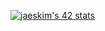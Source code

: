 [![jaeskim's 42 stats](https://badge42.herokuapp.com/api/stats/mkamei?darkmode=true&cursus=42cursus)](https://github.com/JaeSeoKim/badge42)

<!--
**Masaya-Kamei/Masaya-Kamei** is a ✨ _special_ ✨ repository because its `README.md` (this file) appears on your GitHub profile.

Here are some ideas to get you started:

- 🔭 I’m currently working on ...
- 🌱 I’m currently learning ...
- 👯 I’m looking to collaborate on ...
- 🤔 I’m looking for help with ...
- 💬 Ask me about ...
- 📫 How to reach me: ...
- 😄 Pronouns: ...
- ⚡ Fun fact: ...
-->
